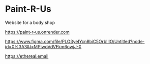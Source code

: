 # Paint-R-Us
Website for a body shop

https://paint-r-us.onrender.com

https://www.figma.com/file/PLO3yeIYcn8biC5OrbIIlO/Untitled?node-id=0%3A3&t=MPiwoVdVFkm6owjJ-0

https://ethereal.email
